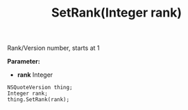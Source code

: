 ﻿---
uid: crmscript_ref_NSQuoteVersion_SetRank
title: SetRank(Integer rank)
intellisense: NSQuoteVersion.SetRank
keywords: NSQuoteVersion, GetRank
so.topic: reference
---

Rank/Version number, starts at 1

**Parameter:** 
 - **rank** Integer

```crmscript
NSQuoteVersion thing;
Integer rank;
thing.SetRank(rank);
```

